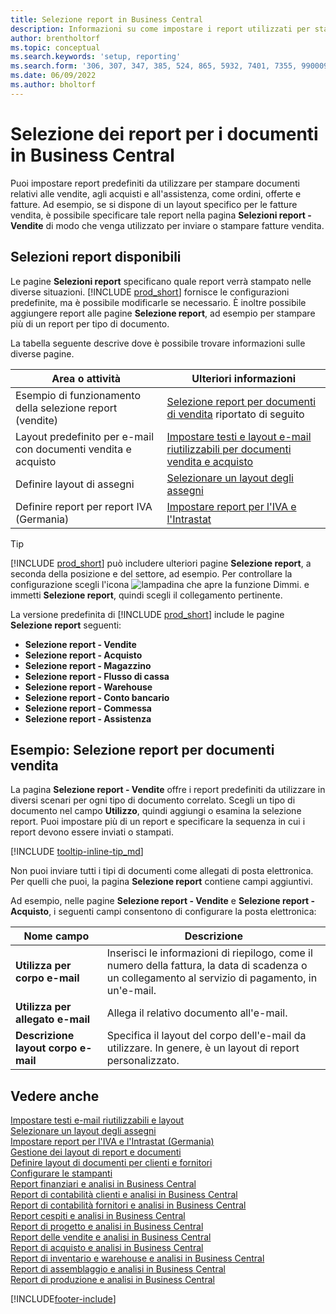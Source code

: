 ```yaml
---
title: Selezione report in Business Central
description: Informazioni su come impostare i report utilizzati per stampare vari tipi di documenti in Business Central.
author: brentholtorf
ms.topic: conceptual
ms.search.keywords: 'setup, reporting'
ms.search.form: '306, 307, 347, 385, 524, 865, 5932, 7401, 7355, 99000917'
ms.date: 06/09/2022
ms.author: bholtorf
---
```

# <a name="report-selection-for-documents-in-business-central" />Selezione dei report per i documenti in Business Central

Puoi impostare report predefiniti da utilizzare per stampare documenti relativi alle vendite, agli acquisti e all'assistenza, come ordini, offerte e fatture. Ad esempio, se si dispone di un layout specifico per le fatture vendita, è possibile specificare tale report nella pagina **Selezioni report - Vendite** di modo che venga utilizzato per inviare o stampare fatture vendita.  

## <a name="available-report-selections" />Selezioni report disponibili

Le pagine **Selezioni report** specificano quale report verrà stampato nelle diverse situazioni. [!INCLUDE [prod_short](includes/prod_short.md)] fornisce le configurazioni predefinite, ma è possibile modificarle se necessario. È inoltre possibile aggiungere report alle pagine **Selezione report**, ad esempio per stampare più di un report per tipo di documento. 

La tabella seguente descrive dove è possibile trovare informazioni sulle diverse pagine.  

|Area o attività  |Ulteriori informazioni|
|--------------|----------|
|Esempio di funzionamento della selezione report (vendite)|[Selezione report per documenti di vendita](#example-report-selection-for-sales-documents) riportato di seguito|
|Layout predefinito per e-mail con documenti vendita e acquisto  |[Impostare testi e layout e-mail riutilizzabili per documenti vendita e acquisto](admin-how-setup-email.md#set-up-reusable-email-texts-and-layouts) |
|Definire layout di assegni     |[Selezionare un layout degli assegni](finance-how-define-check-layouts.md) |
|Definire report per report IVA (Germania)|[Impostare report per l'IVA e l'Intrastat](LocalFunctionality/Germany/how-to-set-up-reports-for-vat-and-intrastat.md) |

> [!TIP]
> [!INCLUDE [prod_short](includes/prod_short.md)] può includere ulteriori pagine **Selezione report**, a seconda della posizione e del settore, ad esempio. Per controllare la configurazione scegli l'icona ![lampadina che apre la funzione Dimmi.](media/ui-search/search_small.png "Dimmi cosa vuoi fare") e immetti **Selezione report**, quindi scegli il collegamento pertinente.

La versione predefinita di [!INCLUDE [prod_short](includes/prod_short.md)] include le pagine **Selezione report** seguenti:

* **Selezione report - Vendite**  
* **Selezione report - Acquisto**  
* **Selezione report - Magazzino**  
* **Selezione report - Flusso di cassa**  
* **Selezione report - Warehouse**  
* **Selezione report - Conto bancario**  
* **Selezione report - Commessa**  
* **Selezione report - Assistenza**

## <a name="example-report-selection-for-sales-documents" />Esempio: Selezione report per documenti vendita

La pagina **Selezione report - Vendite** offre i report predefiniti da utilizzare in diversi scenari per ogni tipo di documento correlato. Scegli un tipo di documento nel campo **Utilizzo**, quindi aggiungi o esamina la selezione report. Puoi impostare più di un report e specificare la sequenza in cui i report devono essere inviati o stampati.  

[!INCLUDE [tooltip-inline-tip_md](includes/tooltip-inline-tip_md.md)]

Non puoi inviare tutti i tipi di documenti come allegati di posta elettronica. Per quelli che puoi, la pagina **Selezione report** contiene campi aggiuntivi.  

Ad esempio, nelle pagine **Selezione report - Vendite** e **Selezione report - Acquisto**, i seguenti campi consentono di configurare la posta elettronica:

|Nome campo |Descrizione  |
|-----------|-------------|
|**Utilizza per corpo e-mail**| Inserisci le informazioni di riepilogo, come il numero della fattura, la data di scadenza o un collegamento al servizio di pagamento, in un'e-mail.        |
|**Utilizza per allegato e-mail**| Allega il relativo documento all'e-mail.|
|**Descrizione layout corpo e-mail**|Specifica il layout del corpo dell'e-mail da utilizzare. In genere, è un layout di report personalizzato. |

## <a name="see-also" />Vedere anche

[Impostare testi e-mail riutilizzabili e layout](admin-how-setup-email.md#set-up-reusable-email-texts-and-layouts)  
[Selezionare un layout degli assegni](finance-how-define-check-layouts.md)  
[Impostare report per l'IVA e l'Intrastat (Germania)](LocalFunctionality/Germany/how-to-set-up-reports-for-vat-and-intrastat.md)  
[Gestione dei layout di report e documenti](ui-manage-report-layouts.md)  
[Definire layout di documenti per clienti e fornitori](ui-define-customer-vendor-document-layouts.md)  
[Configurare le stampanti](ui-specify-printer-selection-reports.md)  
[Report finanziari e analisi in Business Central](finance-reports.md)  
[Report di contabilità clienti e analisi in Business Central](receivables-reports.md)  
[Report di contabilità fornitori e analisi in Business Central](payables-reports.md)  
[Report cespiti e analisi in Business Central](fa-reports.md)  
[Report di progetto e analisi in Business Central](project-reports.md)  
[Report delle vendite e analisi in Business Central](sales-reports.md)  
[Report di acquisto e analisi in Business Central](purchase-reports.md)  
[Report di inventario e warehouse e analisi in Business Central](inventory-WMS-reports.md)  
[Report di assemblaggio e analisi in Business Central](assembly-reports.md)  
[Report di produzione e analisi in Business Central](production-reports.md)  

[!INCLUDE[footer-include](includes/footer-banner.md)]
